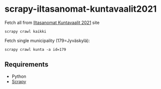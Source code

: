 # scrapy-iltasanomat-kuntavaalit2021
Fetch all from [Iltasanomat Kuntavaalit 2021](https://www.vaalikone.fi/kunta2021/is) site

    scrapy crawl kaikki

Fetch single municipality (179=Jyväskylä): 

    scrapy crawl kunta -a id=179

## Requirements

* Python
* [Scrapy](https://scrapy.org/)
